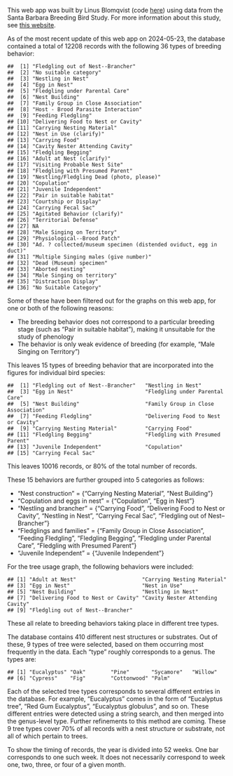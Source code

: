 This web app was built by Linus Blomqvist (code
[here](https://github.com/linusblomqvist/BBS/tree/main/sb_bbs)) using
data from the Santa Barbara Breeding Bird Study. For more information
about this study, see [this
website](https://santabarbaraaudubon.org/santa-barbara-county-breeding-bird-study).

As of the most recent update of this web app on 2024-05-23, the database
contained a total of 12208 records with the following 36 types of
breeding behavior:

    ##  [1] "Fledgling out of Nest--Brancher"                                 
    ##  [2] "No suitable category"                                            
    ##  [3] "Nestling in Nest"                                                
    ##  [4] "Egg in Nest"                                                     
    ##  [5] "Fledgling under Parental Care"                                   
    ##  [6] "Nest Building"                                                   
    ##  [7] "Family Group in Close Association"                               
    ##  [8] "Host - Brood Parasite Interaction"                               
    ##  [9] "Feeding Fledgling"                                               
    ## [10] "Delivering Food to Nest or Cavity"                               
    ## [11] "Carrying Nesting Material"                                       
    ## [12] "Nest in Use (clarify)"                                           
    ## [13] "Carrying Food"                                                   
    ## [14] "Cavity Nester Attending Cavity"                                  
    ## [15] "Fledgling Begging"                                               
    ## [16] "Adult at Nest (clarify)"                                         
    ## [17] "Visiting Probable Nest Site"                                     
    ## [18] "Fledgling with Presumed Parent"                                  
    ## [19] "Nestling/Fledgling Dead (photo, please)"                         
    ## [20] "Copulation"                                                      
    ## [21] "Juvenile Independent"                                            
    ## [22] "Pair in suitable habitat"                                        
    ## [23] "Courtship or Display"                                            
    ## [24] "Carrying Fecal Sac"                                              
    ## [25] "Agitated Behavior (clarify)"                                     
    ## [26] "Territorial Defense"                                             
    ## [27] NA                                                                
    ## [28] "Male Singing on Territory"                                       
    ## [29] "Physiological--Brood Patch"                                      
    ## [30] "Ad. ? collected/museum specimen (distended oviduct, egg in duct)"
    ## [31] "Multiple Singing males (give number)"                            
    ## [32] "Dead (Museum) specimen"                                          
    ## [33] "Aborted nesting"                                                 
    ## [34] "Male Singing on territory"                                       
    ## [35] "Distraction Display"                                             
    ## [36] "No Suitable Category"

Some of these have been filtered out for the graphs on this web app, for
one or both of the following reasons:

-   The breeding behavior does not correspond to a particular breeding
    stage (such as “Pair in suitable habitat”), making it unsuitable for
    the study of phenology
-   The behavior is only weak evidence of breeding (for example, “Male
    Singing on Territory”)

This leaves 15 types of breeding behavior that are incorporated into the
figures for individual bird species:

    ##  [1] "Fledgling out of Nest--Brancher"   "Nestling in Nest"                 
    ##  [3] "Egg in Nest"                       "Fledgling under Parental Care"    
    ##  [5] "Nest Building"                     "Family Group in Close Association"
    ##  [7] "Feeding Fledgling"                 "Delivering Food to Nest or Cavity"
    ##  [9] "Carrying Nesting Material"         "Carrying Food"                    
    ## [11] "Fledgling Begging"                 "Fledgling with Presumed Parent"   
    ## [13] "Juvenile Independent"              "Copulation"                       
    ## [15] "Carrying Fecal Sac"

This leaves 10016 records, or 80% of the total number of records.

These 15 behaviors are further grouped into 5 categories as follows:

-   “Nest construction” = {“Carrying Nesting Material”, “Nest Building”}
-   “Copulation and eggs in nest” = {“Copulation”, “Egg in Nest”}
-   “Nestling and brancher” = {“Carrying Food”, “Delivering Food to Nest
    or Cavity”, “Nestling in Nest”, “Carrying Fecal Sac”, “Fledgling out
    of Nest–Brancher”}
-   “Fledglings and families” = {“Family Group in Close Association”,
    “Feeding Fledgling”, “Fledgling Begging”, “Fledgling under Parental
    Care”, “Fledgling with Presumed Parent”}
-   “Juvenile Independent” = {“Juvenile Independent”}

For the tree usage graph, the following behaviors were included:

    ## [1] "Adult at Nest"                     "Carrying Nesting Material"        
    ## [3] "Egg in Nest"                       "Nest in Use"                      
    ## [5] "Nest Building"                     "Nestling in Nest"                 
    ## [7] "Delivering Food to Nest or Cavity" "Cavity Nester Attending Cavity"   
    ## [9] "Fledgling out of Nest--Brancher"

These all relate to breeding behaviors taking place in different tree
types.

The database contains 410 different nest structures or substrates. Out
of these, 9 types of tree were selected, based on them occurring most
frequently in the data. Each “type” roughly corresponds to a genus. The
types are:

    ## [1] "Eucalyptus" "Oak"        "Pine"       "Sycamore"   "Willow"    
    ## [6] "Cypress"    "Fig"        "Cottonwood" "Palm"

Each of the selected tree types corresponds to several different entries
in the database. For example, “Eucalyptus” comes in the form of
“Eucalyptus tree”, “Red Gum Eucalyptus”, “Eucalyptus globulus”, and so
on. These different entries were detected using a string search, and
then merged into the genus-level type. Further refinements to this
method are coming. These 9 tree types cover 70% of all records with a
nest structure or substrate, not all of which pertain to trees.

To show the timing of records, the year is divided into 52 weeks. One
bar corresponds to one such week. It does not necessarily correspond to
week one, two, three, or four of a given month.
